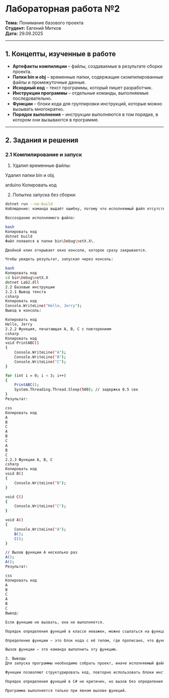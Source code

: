 # Лабораторная работа №2  
**Тема:** Понимание базового проекта  
**Студент:** Евгений Митков  
**Дата:** 29.09.2025  

---

## 1. Концепты, изученные в работе
- **Артефакты компиляции** – файлы, создаваемые в результате сборки проекта.  
- **Папки bin и obj** – временные папки, содержащие скомпилированные файлы и промежуточные данные.  
- **Исходный код** – текст программы, который пишет разработчик.  
- **Инструкции программы** – отдельные команды, выполняемые последовательно.  
- **Функции** – блоки кода для группировки инструкций, которые можно вызывать многократно.  
- **Порядок выполнения** – инструкции выполняются в том порядке, в котором они вызываются в программе.

---

## 2. Задания и решения

### 2.1 Компилирование и запуск

1. Удалил временные файлы:

Удалил папки bin и obj.

arduino
Копировать код

2. Попытка запуска без сборки:

```bash
dotnet run --no-build
Наблюдение: команда выдаёт ошибку, потому что исполняемый файл отсутствует после удаления временных папок. --no-build запускает только уже собранный проект.

Воссоздание исполняемого файла:

bash
Копировать код
dotnet build
Файл появился в папке bin\Debug\netX.X\.

Двойной клик открывает окно консоли, которое сразу закрывается.

Чтобы увидеть результат, запускал через консоль:

bash
Копировать код
cd bin\Debug\netX.X
dotnet Lab2.dll
2.2 Базовые инструкции
2.2.1 Вывод текста
csharp
Копировать код
Console.WriteLine("Hello, Jerry");
Вывод в консоль:

Копировать код
Hello, Jerry
2.2.2 Функция, печатающая A, B, C с повторением
csharp
Копировать код
void PrintABC()
{
    Console.WriteLine("A");
    Console.WriteLine("B");
    Console.WriteLine("C");
}

for (int i = 0; i < 3; i++)
{
    PrintABC();
    System.Threading.Thread.Sleep(500); // задержка 0.5 сек
}
Результат:

css
Копировать код
A
B
C
A
B
C
A
B
C
2.2.3 Функции A, B, C
csharp
Копировать код
void B()
{
    Console.WriteLine("B");
}

void C()
{
    Console.WriteLine("C");
}

void A()
{
    Console.WriteLine("A");
    B();
    C();
}

// Вызов функции A несколько раз
A();
A();
Результат:

css
Копировать код
A
B
C
A
B
C
Вывод:

Если функцию не вызвать, она не выполняется.

Порядок определения функций в классе неважен, можно ссылаться на функции, определённые позже.

Определение функции – это блок кода с её телом, где прописано, что функция делает.

Вызов функции – это команда выполнить эту функцию.

3. Выводы
Для запуска программы необходимо собрать проект, иначе исполняемый файл отсутствует.

Функции позволяют структурировать код, повторно использовать блоки инструкций и управлять порядком выполнения.

Порядок определения функций в C# не критичен, но вызов без определения невозможен.

Программа выполняется только при явном вызове функций.
